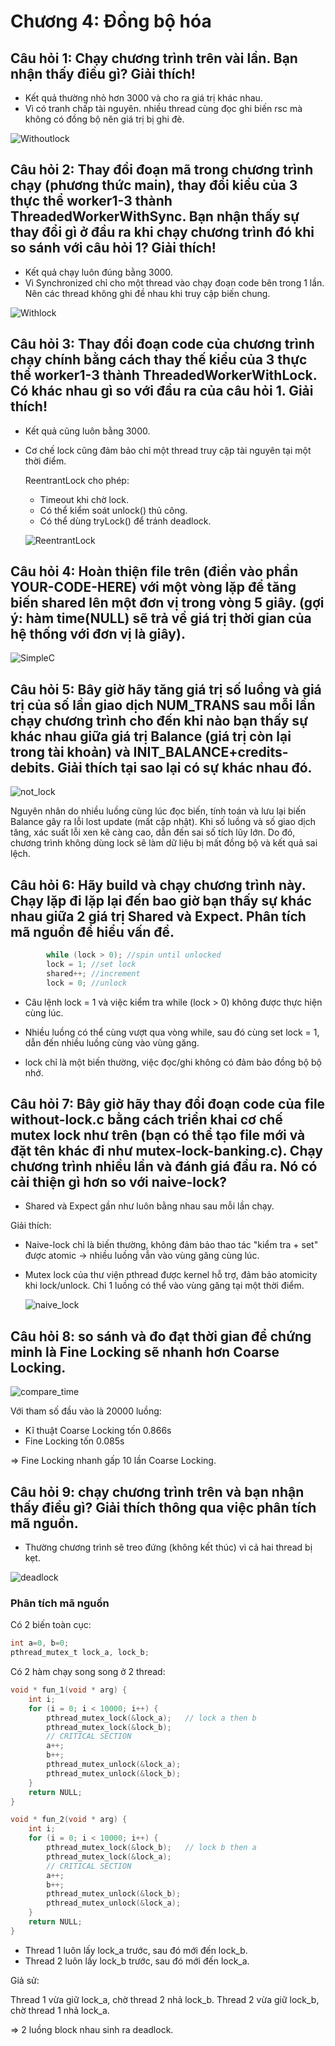 # Chương 4: Đồng bộ hóa

## Câu hỏi 1: Chạy chương trình trên vài lần. Bạn nhận thấy điều gì? Giải thích!

- Kết quả thường nhỏ hơn 3000 và  cho ra giá trị khác nhau.
- Vì có tranh chấp tài nguyên. nhiều thread cùng đọc ghi biến rsc mà không có đồng bộ nên giá trị bị ghi đè.

![Withoutlock](images/cau1.png)

## Câu hỏi 2: Thay đổi đoạn mã trong chương trình chạy (phương thức main), thay đổi kiểu của 3 thực thể worker1-3 thành ThreadedWorkerWithSync. Bạn nhận thấy sự thay đổi gì ở đầu ra khi chạy chương trình đó khi so sánh với câu hỏi 1? Giải thích!

- Kết quả chạy luôn đúng bằng 3000. 
- Vì Synchronized chỉ cho một thread vào chạy đoạn code bên trong 1 lần. Nên các thread không ghi đề nhau khi truy cập biến chung.

![Withlock](images/cau2.png)

## Câu hỏi 3: Thay đổi đoạn code của chương trình chạy chính bằng cách thay thế kiểu của 3 thực thể worker1-3 thành ThreadedWorkerWithLock. Có khác nhau gì so với đầu ra của câu hỏi 1. Giải thích!

- Kết quả cũng luôn bằng 3000.
- Cơ chế lock cũng đảm bảo chỉ một thread truy cập tài nguyên tại một thời điểm.

  ReentrantLock cho phép:

  - Timeout khi chờ lock.
  - Có thể kiểm soát unlock() thủ công.
  - Có thể dùng tryLock() để tránh deadlock.

  ![ReentrantLock](images/cau3.png)

## Câu hỏi 4: Hoàn thiện file trên (điền vào phần YOUR-CODE-HERE) với một vòng lặp để tăng biến shared lên một đơn vị trong vòng 5 giây. (gợi ý: hàm time(NULL) sẽ trả về giá trị thời gian của hệ thống với đơn vị là giây).

  ![SimpleC](images/cau4.png)

## Câu hỏi 5: Bây giờ hãy tăng giá trị số luồng và giá trị của số lần giao dịch NUM_TRANS sau mỗi lần chạy chương trình cho đến khi nào bạn thấy sự khác nhau giữa giá trị Balance (giá trị còn lại trong tài khoản) và INIT_BALANCE+credits-debits. Giải thích tại sao lại có sự khác nhau đó.

  ![not_lock](images/cau5.png)

Nguyên nhân do nhiều luồng cùng lúc đọc biến, tính toán và lưu lại biến Balance gây ra lỗi lost update (mất cập nhật). Khi số luồng và số giao dịch tăng, xác suất lỗi xen kẽ càng cao, dẫn đến sai số tích lũy lớn. Do đó, chương trình không dùng lock sẽ làm dữ liệu bị mất đồng bộ và kết quả sai lệch.

## Câu hỏi 6: Hãy build và chạy chương trình này. Chạy lặp đi lặp lại đến bao giờ bạn thấy sự khác nhau giữa 2 giá trị Shared và Expect. Phân tích mã nguồn để hiểu vấn đề.

```c
        while (lock > 0); //spin until unlocked
        lock = 1; //set lock
        shared++; //increment
        lock = 0; //unlock
```

- Câu lệnh lock = 1 và việc kiểm tra while (lock > 0) không được thực hiện cùng lúc.

- Nhiều luồng có thể cùng vượt qua vòng while, sau đó cùng set lock = 1, dẫn đến nhiều luồng cùng vào vùng găng.

- lock chỉ là một biến thường, việc đọc/ghi không có đảm bảo đồng bộ bộ nhớ.


## Câu hỏi 7: Bây giờ hãy thay đổi đoạn code của file without-lock.c bằng cách triển khai cơ chế mutex lock như trên (bạn có thể tạo file mới và đặt tên khác đi như mutex-lock-banking.c). Chạy chương trình nhiều lần và đánh giá đầu ra. Nó có cải thiện gì hơn so với naive-lock?

- Shared và Expect gần như luôn bằng nhau sau mỗi lần chạy.

Giải thích:

- Naive-lock chỉ là biến thường, không đảm bảo thao tác "kiểm tra + set" được atomic → nhiều luồng vẫn vào vùng găng cùng lúc.

- Mutex lock của thư viện pthread được kernel hỗ trợ, đảm bảo atomicity khi lock/unlock. Chỉ 1 luồng có thể vào vùng găng tại một thời điểm.

  ![naive_lock](images/cau7.png)

## Câu hỏi 8: so sánh và đo đạt thời gian để chứng minh là Fine Locking sẽ nhanh hơn Coarse Locking.

  ![compare_time](images/cau8.png)

Với tham số đầu vào là 20000 luồng:
- Kĩ thuật Coarse Locking tốn 0.866s
- Fine Locking tốn 0.085s

=> Fine Locking nhanh gấp 10 lần Coarse Locking.

## Câu hỏi 9: chạy chương trình trên và bạn nhận thấy điều gì? Giải thích thông qua việc phân tích mã nguồn.

- Thường chương trình sẽ treo đứng (không kết thúc) vì cả hai thread bị kẹt.

![deadlock](images/cau9.png)

### Phân tích mã nguồn

Có 2 biến toàn cục:

```c 
int a=0, b=0;
pthread_mutex_t lock_a, lock_b;
```

Có 2 hàm chạy song song ở 2 thread:

```c 
void * fun_1(void * arg) {
    int i;
    for (i = 0; i < 10000; i++) {
        pthread_mutex_lock(&lock_a);   // lock a then b
        pthread_mutex_lock(&lock_b);
        // CRITICAL SECTION
        a++;
        b++;
        pthread_mutex_unlock(&lock_a);
        pthread_mutex_unlock(&lock_b);
    }
    return NULL;
}

void * fun_2(void * arg) {
    int i;
    for (i = 0; i < 10000; i++) {
        pthread_mutex_lock(&lock_b);   // lock b then a
        pthread_mutex_lock(&lock_a);
        // CRITICAL SECTION
        a++;
        b++;
        pthread_mutex_unlock(&lock_b);
        pthread_mutex_unlock(&lock_a);
    }
    return NULL;
}
```
- Thread 1 luôn lấy lock_a trước, sau đó mới đến lock_b.
- Thread 2 luôn lấy lock_b trước, sau đó mới đến lock_a.

Giả sử:

Thread 1 vừa giữ lock_a, chờ thread 2 nhả lock_b.
Thread 2 vừa giữ lock_b, chờ thread 1 nhả lock_a.


  => 2 luồng block nhau sinh ra deadlock.